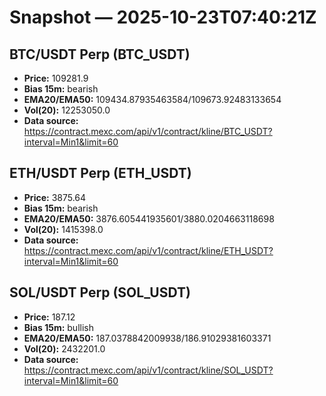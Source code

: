 # Snapshot — 2025-10-23T07:40:21Z

## BTC/USDT Perp (BTC_USDT)
- **Price:** 109281.9
- **Bias 15m:** bearish
- **EMA20/EMA50:** 109434.87935463584/109673.92483133654
- **Vol(20):** 12253050.0
- **Data source:** https://contract.mexc.com/api/v1/contract/kline/BTC_USDT?interval=Min1&limit=60

## ETH/USDT Perp (ETH_USDT)
- **Price:** 3875.64
- **Bias 15m:** bearish
- **EMA20/EMA50:** 3876.605441935601/3880.0204663118698
- **Vol(20):** 1415398.0
- **Data source:** https://contract.mexc.com/api/v1/contract/kline/ETH_USDT?interval=Min1&limit=60

## SOL/USDT Perp (SOL_USDT)
- **Price:** 187.12
- **Bias 15m:** bullish
- **EMA20/EMA50:** 187.0378842009938/186.91029381603371
- **Vol(20):** 2432201.0
- **Data source:** https://contract.mexc.com/api/v1/contract/kline/SOL_USDT?interval=Min1&limit=60
